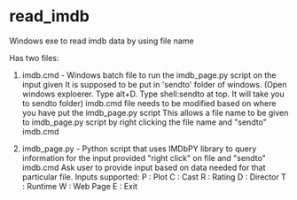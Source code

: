 read_imdb
=========

Windows exe to read imdb data by using file name

Has two files:
1) imdb.cmd - Windows batch file to run the imdb_page.py script on the input given
              It is supposed to be put in 'sendto' folder of windows. (Open windows exploerer. Type alt+D. Type shell:sendto at top. It will take you to sendto folder)
              imdb.cmd file needs to be modified based on where you have put the imdb_page.py script
              This allows a file name to be given to imdb_page.py script by right clicking the file name and "sendto" imdb.cmd
              
2) imdb_page.py - Python script that uses IMDbPY library to query information for the input provided "right click" on file and "sendto" imdb.cmd
                  Ask user to provide input based on data needed for that particular file.
                  Inputs supported: 
                              P : Plot
                              C : Cast 
                              R : Rating 
                              D : Director 
                              T : Runtime 
                              W : Web Page 
                              E : Exit 
